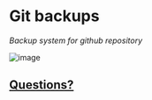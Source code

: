 # Git backups

*Backup system for github repository*

![image](https://user-images.githubusercontent.com/73474137/153773405-049b2a7c-bfba-4826-a939-6c3515fc483b.png)

## [Questions?](https://github.com/jasiukiewicztymon/Git-backups/wiki)

